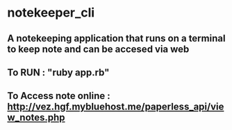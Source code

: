 # notekeeper_cli
## A notekeeping application that runs on a terminal to keep note and can be accesed via web

## To RUN : "ruby app.rb" 

## To Access note online : http://vez.hgf.mybluehost.me/paperless_api/view_notes.php
